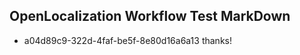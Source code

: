 ## OpenLocalization Workflow Test MarkDown
* a04d89c9-322d-4faf-be5f-8e80d16a6a13 thanks!

<!--HONumber=Jul16_HO4-->



